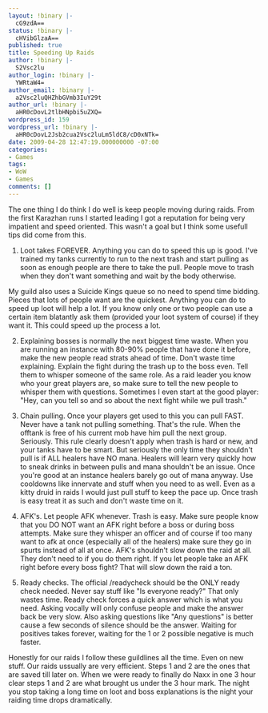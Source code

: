 ```yaml
---
layout: !binary |-
  cG9zdA==
status: !binary |-
  cHVibGlzaA==
published: true
title: Speeding Up Raids
author: !binary |-
  S2Vsc2lu
author_login: !binary |-
  YWRtaW4=
author_email: !binary |-
  a2Vsc2luQHZhbGVmb3IuY29t
author_url: !binary |-
  aHR0cDovL2tlbHNpbi5uZXQ=
wordpress_id: 159
wordpress_url: !binary |-
  aHR0cDovL2Jsb2cua2Vsc2luLm5ldC8/cD0xNTk=
date: 2009-04-28 12:47:19.000000000 -07:00
categories:
- Games
tags:
- WoW
- Games
comments: []
---
```

The one thing I do think I do well is keep people moving during raids. From the first Karazhan runs I started leading I got a reputation for being very impatient and speed oriented. This wasn't a goal but I think some usefull tips did come from this.

1) Loot takes FOREVER. Anything you can do to speed this up is good. I've trained my tanks currently to run to the next trash and start pulling as soon as enough people are there to take the pull. People move to trash when they don't want something and wait by the body otherwise.

My guild also uses a Suicide Kings queue so no need to spend time bidding. Pieces that lots of people want are the quickest. Anything you can do to speed up loot will help a lot. If you know only one or two people can use a certain item blatantly ask them (provided your loot system of course) if they want it. This could speed up the process a lot.

2) Explaining bosses is normally the next biggest time waste. When you are running an instance with 80-90% people that have done it before, make the new people read strats ahead of time. Don't waste time explaining. Explain the fight during the trash up to the boss even. Tell them to whisper someone of the same role. As a raid leader you know who your great players are, so make sure to tell the new people to whisper them with questions. Sometimes I even start at the good player: "Hey, can you tell so and so about the next fight while we pull trash."

3) Chain pulling. Once your players get used to this you can pull FAST. Never have a tank not pulling something. That's the rule. When the offtank is free of his current mob have him pull the next group. Seriously. This rule clearly doesn't apply when trash is hard or new, and your tanks have to be smart. But seriously the only time they shouldn't pull is if ALL healers have NO mana. Healers will learn very quickly how to sneak drinks in between pulls and mana shouldn't be an issue. Once you're good at an instance healers barely go out of mana anyway. Use cooldowns like innervate and stuff when you need to as well. Even as a kitty druid in raids I would just pull stuff to keep the pace up. Once trash is easy treat it as such and don't waste time on it.

4) AFK's. Let people AFK whenever. Trash is easy. Make sure people know that you DO NOT want an AFK right before a boss or during boss attempts. Make sure they whisper an officer and of course if too many want to afk at once (especially all of the healers) make sure they go in spurts instead of all at once. AFK's shouldn't slow down the raid at all. They don't need to if you do them right. If you let people take an AFK right before every boss fight? That will slow down the raid a ton.

5) Ready checks. The official /readycheck should be the ONLY ready check needed. Never say stuff like "Is everyone ready?" That only wastes time. Ready check forces a quick answer which is what you need. Asking vocally will only confuse people and make the answer back be very slow. Also asking questions like "Any questions" is better cause a few seconds of silence should be the answer. Waiting for positives takes forever, waiting for the 1 or 2 possible negative is much faster.

Honestly for our raids I follow these guildlines all the time. Even on new stuff. Our raids ussually are very efficient. Steps 1 and 2 are the ones that are saved till later on. When we were ready to finally do Naxx in one 3 hour clear steps 1 and 2 are what brought us under the 3 hour mark. The night you stop taking a long time on loot and boss explanations is the night your raiding time drops dramatically.
